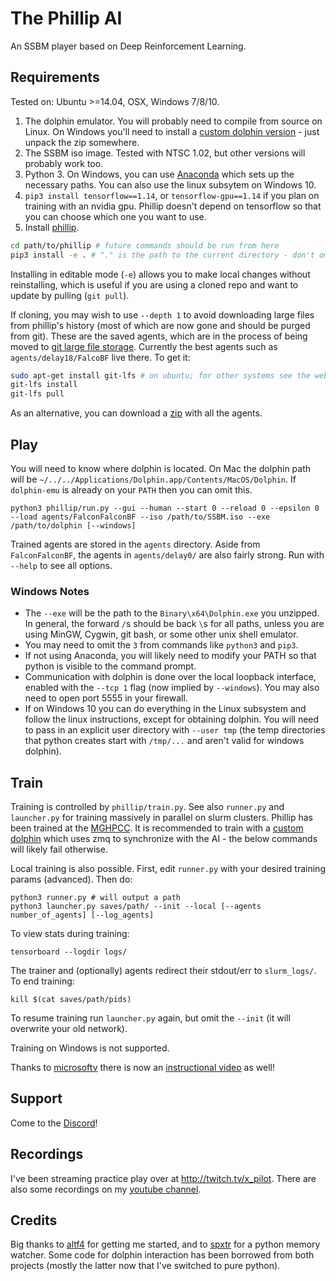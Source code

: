# The Phillip AI
An SSBM player based on Deep Reinforcement Learning.

## Requirements

Tested on: Ubuntu >=14.04, OSX, Windows 7/8/10.

1. The dolphin emulator. You will probably need to compile from source on Linux. On Windows you'll need to install a [custom dolphin version](https://github.com/vladfi1/dolphin/releases/download/v5.2-alpha/win-mw-push.zip) - just unpack the zip somewhere.
2. The SSBM iso image. Tested with NTSC 1.02, but other versions will probably work too.
3. Python 3. On Windows, you can use [Anaconda](https://repo.continuum.io/archive/Anaconda3-4.4.0-Windows-x86_64.exe) which sets up the necessary paths. You can also use the linux subsytem on Windows 10.
4. `pip3 install tensorflow==1.14`, or `tensorflow-gpu==1.14` if you plan on training with an nvidia gpu. Phillip doesn't depend on tensorflow so that you can choose which one you want to use.
5. Install [phillip](https://github.com/vladfi1/phillip/archive/master.zip).

```bash
cd path/to/phillip # future commands should be run from here
pip3 install -e . # "." is the path to the current directory - don't omit!
```

Installing in editable mode (`-e`) allows you to make local changes without reinstalling, which is useful if you are using a cloned repo and want to update by pulling (`git pull`).

If cloning, you may wish to use `--depth 1` to avoid downloading large files from phillip's history (most of which are now gone and should be purged from git). These are the saved agents, which are in the process of being moved to [git large file storage](https://git-lfs.github.com/). Currently the best agents such as `agents/delay18/FalcoBF` live there. To get it:

```bash
sudo apt-get install git-lfs # on ubuntu; for other systems see the website
git-lfs install
git-lfs pull
```

As an alternative, you can download a [zip](https://drive.google.com/open?id=1uHghos9e3aXoT19Tn9v6rDYBBclCWt-U) with all the agents.

## Play

You will need to know where dolphin is located. On Mac the dolphin path will be `~/../../Applications/Dolphin.app/Contents/MacOS/Dolphin`. If `dolphin-emu` is already on your `PATH` then you can omit this.

    python3 phillip/run.py --gui --human --start 0 --reload 0 --epsilon 0 --load agents/FalconFalconBF --iso /path/to/SSBM.iso --exe /path/to/dolphin [--windows]

Trained agents are stored in the `agents` directory. Aside from `FalconFalconBF`, the agents in `agents/delay0/` are also fairly strong. Run with `--help` to see all options.

### Windows Notes

- The `--exe` will be the path to the `Binary\x64\Dolphin.exe` you unzipped. In general, the forward `/`s should be back `\`s for all paths, unless you are using MinGW, Cygwin, git bash, or some other unix shell emulator.
- You may need to omit the `3` from commands like `python3` and `pip3`.
- If not using Anaconda, you will likely need to modify your PATH so that python is visible to the command prompt.
- Communication with dolphin is done over the local loopback interface, enabled with the `--tcp 1` flag (now implied by `--windows`). You may also need to open port 5555 in your firewall.
- If on Windows 10 you can do everything in the Linux subsystem and follow the linux instructions, except for obtaining dolphin. You will need to pass in an explicit user directory with `--user tmp` (the temp directories that python creates start with `/tmp/...` and aren't valid for windows dolphin).

## Train

Training is controlled by `phillip/train.py`. See also `runner.py` and `launcher.py` for training massively in parallel on slurm clusters. Phillip has been trained at the [MGHPCC](http://www.mghpcc.org/). It is recommended to train with a [custom dolphin](https://github.com/vladfi1/dolphin) which uses zmq to synchronize with the AI - the below commands will likely fail otherwise.

Local training is also possible. First, edit `runner.py` with your desired training params (advanced). Then do:

    python3 runner.py # will output a path
    python3 launcher.py saves/path/ --init --local [--agents number_of_agents] [--log_agents]

To view stats during training:

    tensorboard --logdir logs/

The trainer and (optionally) agents redirect their stdout/err to `slurm_logs/`. To end training:

    kill $(cat saves/path/pids)

To resume training run `launcher.py` again, but omit the `--init` (it will overwrite your old network).

Training on Windows is not supported.

Thanks to [microsoftv](https://github.com/microsoftv) there is now an [instructional video](https://www.youtube.com/watch?v=hxzpK719wV4) as well!

## Support

Come to the [Discord](https://discord.gg/KQ8vhd6)!

## Recordings

I've been streaming practice play over at http://twitch.tv/x_pilot. There are also some recordings on my [youtube channel](https://www.youtube.com/channel/UCzpDWSOtWpDaNPC91dqmPQg).

## Credits

Big thanks to [altf4](https://github.com/altf4/SmashBot) for getting me started, and to [spxtr](https://github.com/spxtr/p3) for a python memory watcher. Some code for dolphin interaction has been borrowed from both projects (mostly the latter now that I've switched to pure python).


